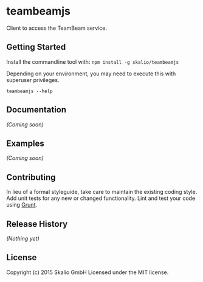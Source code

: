 # teambeamjs

Client to access the TeamBeam service.

## Getting Started
Install the commandline tool with: `npm install -g skalio/teambeamjs`

Depending on your environment, you may need to execute this with superuser privileges.

```
teambeamjs --help
```

## Documentation
_(Coming soon)_

## Examples
_(Coming soon)_

## Contributing
In lieu of a formal styleguide, take care to maintain the existing coding style. Add unit tests for any new or changed functionality. Lint and test your code using [Grunt](http://gruntjs.com/).

## Release History
_(Nothing yet)_

## License
Copyright (c) 2015 Skalio GmbH
Licensed under the MIT license.
